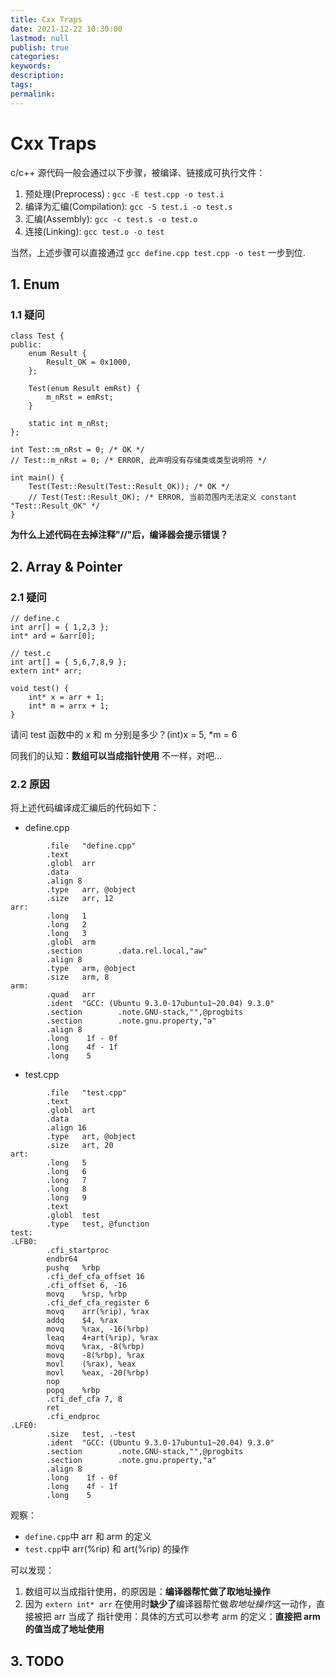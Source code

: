 ```yaml
---
title: Cxx Traps
date: 2021-12-22 10:30:00
lastmod: null
publish: true
categories: 
keywords: 
description:
tags: 
permalink:
---
```


# Cxx Traps
c/c++ 源代码一般会通过以下步骤，被编译、链接成可执行文件：
1. 预处理(Preprocess) : ``` gcc -E test.cpp -o test.i ```
2. 编译为汇编(Compilation): ``` gcc -S test.i -o test.s ```
3. 汇编(Assembly): ``` gcc -c test.s -o test.o ```
4. 连接(Linking): ``` gcc test.o -o test ```

当然，上述步骤可以直接通过 ``` gcc define.cpp test.cpp -o test ``` 一步到位.


## 1. Enum
### 1.1 疑问
```
class Test {
public:
    enum Result {
        Result_OK = 0x1000,
    };

    Test(enum Result emRst) {
        m_nRst = emRst;
    }

    static int m_nRst;
};

int Test::m_nRst = 0; /* OK */
// Test::m_nRst = 0; /* ERROR, 此声明没有存储类或类型说明符 */

int main() { 
    Test(Test::Result(Test::Result_OK)); /* OK */
    // Test(Test::Result_OK); /* ERROR, 当前范围内无法定义 constant "Test::Result_OK" */
}
```

**为什么上述代码在去掉注释"//"后，编译器会提示错误？**

## 2. Array & Pointer
### 2.1 疑问
```
// define.c
int arr[] = { 1,2,3 };
int* ard = &arr[0];

// test.c
int art[] = { 5,6,7,8,9 };
extern int* arr;

void test() {
    int* x = arr + 1;
    int* m = arrx + 1;
}
```

请问 test 函数中的 x 和 m 分别是多少？(int)x = 5, *m = 6

同我们的认知：**数组可以当成指针使用** 不一样，对吧...

### 2.2 原因
将上述代码编译成汇编后的代码如下：
- define.cpp
```
        .file   "define.cpp"
        .text
        .globl  arr
        .data
        .align 8
        .type   arr, @object
        .size   arr, 12
arr:
        .long   1
        .long   2
        .long   3
        .globl  arm
        .section        .data.rel.local,"aw"
        .align 8
        .type   arm, @object
        .size   arm, 8
arm:
        .quad   arr
        .ident  "GCC: (Ubuntu 9.3.0-17ubuntu1~20.04) 9.3.0"
        .section        .note.GNU-stack,"",@progbits
        .section        .note.gnu.property,"a"
        .align 8
        .long    1f - 0f
        .long    4f - 1f
        .long    5
```

- test.cpp
```
        .file   "test.cpp"
        .text
        .globl  art
        .data
        .align 16
        .type   art, @object
        .size   art, 20
art:
        .long   5
        .long   6
        .long   7
        .long   8
        .long   9
        .text
        .globl  test
        .type   test, @function
test:
.LFB0:
        .cfi_startproc
        endbr64
        pushq   %rbp
        .cfi_def_cfa_offset 16
        .cfi_offset 6, -16
        movq    %rsp, %rbp
        .cfi_def_cfa_register 6
        movq    arr(%rip), %rax
        addq    $4, %rax
        movq    %rax, -16(%rbp)
        leaq    4+art(%rip), %rax
        movq    %rax, -8(%rbp)
        movq    -8(%rbp), %rax
        movl    (%rax), %eax
        movl    %eax, -20(%rbp)
        nop
        popq    %rbp
        .cfi_def_cfa 7, 8
        ret
        .cfi_endproc
.LFE0:
        .size   test, .-test
        .ident  "GCC: (Ubuntu 9.3.0-17ubuntu1~20.04) 9.3.0"
        .section        .note.GNU-stack,"",@progbits
        .section        .note.gnu.property,"a"
        .align 8
        .long    1f - 0f
        .long    4f - 1f
        .long    5
```

观察：
- ```define.cpp```中 arr 和 arm 的定义
- ```test.cpp```中 arr(%rip) 和 art(%rip) 的操作

可以发现：
1. 数组可以当成指针使用，的原因是：**编译器帮忙做了取地址操作**
2. 因为 ```extern int* arr``` 在使用时**缺少了**编译器帮忙做*取地址操作*这一动作，直接被把 arr 当成了 指针使用：具体的方式可以参考 arm 的定义：**直接把 arm 的值当成了地址使用**

## 3. TODO